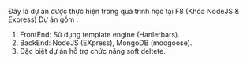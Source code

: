 Đây là dự án được thực hiện trong quá trình học tại F8 (Khóa NodeJS & Express)
Dự án gồm :
  1. FrontEnd: Sử dụng template engine (Hanlerbars).
  2. BackEnd: NodeJS (EXpress), MongoDB (moogoose).
  3. Đặc biệt dự án hỗ trợ chức năng soft deltete.
